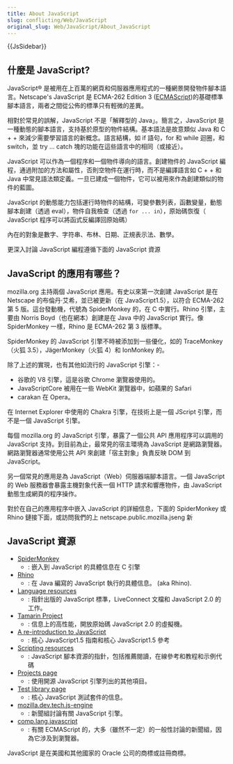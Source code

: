 ```yaml
---
title: About JavaScript
slug: conflicting/Web/JavaScript
original_slug: Web/JavaScript/About_JavaScript
---
```


{{JsSidebar}}

## 什麼是 JavaScript?

JavaScript® 是被用在上百萬的網頁和伺服器應用程式的一種網景開發物件腳本語言。Netscape's JavaScript 是 ECMA-262 Edition 3 ([ECMAScript](/en-US/docs/JavaScript/Language_Resources))的基礎標準腳本語言，兩者之間從公佈的標準只有輕微的差異。

相對於常見的誤解，JavaScript 不是「解釋型的 Java」。簡言之，JavaScript 是一種動態的腳本語言，支持基於原型的物件結構。基本語法是故意類似 Java 和 C + + 來減少需要學習語言的新概念。語言結構，如 if 語句，for 和 while 迴圈，和 switch，並 try ... catch 塊的功能在這些語言中的相同（或接近）。

JavaScript 可以作為一個程序和一個物件導向的語言。創建物件的 JavaScript 編程，通過附加的方法和屬性，否則空物件在運行時，而不是編譯語言如 C + + 和 Java 中常見語法類定義。一旦已建成一個物件，它可以被用來作為創建類似的物件的藍圖。

JavaScript 的動態能力包括運行時物件的結構，可變參數列表，函數變量，動態腳本創建（透過 eval），物件自我檢查（透過 `for ... in`），原始碼恢復（ JavaScript 程序可以將函式反編譯回原始碼）

內在的對象是數字、字符串、布林、日期、正規表示法、數學。

更深入討論 JavaScript 編程遵循下面的 JavaScript 資源

## JavaScript 的應用有哪些？

mozilla.org 主持兩個 JavaScript 應用。有史以來第一次創建 JavaScript 是在 Netscape 的布倫丹·艾希，並已被更新（在 JavaScript1.5），以符合 ECMA-262 第 5 版。這台發動機，代號為 SpiderMonkey 的，在 C 中實行。Rhino 引擎，主要由 Norris Boyd（也在網本）創建是在 Java 中的 JavaScript 實行。像 SpiderMonkey 一樣，Rhino 是 ECMA-262 第 3 版標準。

SpiderMonkey 的 JavaScript 引擎不時被添加到一些優化，如的 TraceMonkey（火狐 3.5），JägerMonkey（火狐 4）和 IonMonkey 的。

除了上述的實現，也有其他如流行的 JavaScript 引擎：-

- 谷歌的 V8 引擎，這是谷歌 Chrome 瀏覽器使用的。
- JavaScriptCore 被用在一些 WebKit 瀏覽器中，如蘋果的 Safari
- carakan 在 Opera。

在 Internet Explorer 中使用的 Chakra 引擎，在技術上是一個 JScript 引擎，而不是一個 JavaScript 引擎。

每個 mozilla.org 的 JavaScript 引擎，暴露了一個公共 API 應用程序可以調用的 JavaScript 支持。到目前為止，最常見的宿主環境為 JavaScript 是網路瀏覽器。 網路瀏覽器通常使用公共 API 來創建「宿主對象」負責反映 DOM 到 JavaScript。

另一個常見的應用是為 JavaScript（Web）伺服器端腳本語言。一個 JavaScript 的 Web 服務器會暴露主機對象代表一個 HTTP 請求和響應物件，由 JavaScript 動態生成網頁的程序操作。

對於在自己的應用程序中嵌入 JavaScript 的詳細信息，下面的 SpiderMonkey 或 Rhino 鏈接下面，或訪問我們的上 netscape.public.mozilla.jseng 新

## JavaScript 資源

- [SpiderMonkey](/en-US/docs/SpiderMonkey)
  - : 嵌入到 JavaScript 的具體信息在 C 引擎
- [Rhino](/en-US/docs/Rhino)
  - : 在 Java 編寫的 JavaScript 執行的具體信息。 (aka Rhino).
- [Language resources](/en-US/docs/JavaScript/Language_Resources)
  - : 指針出版的 JavaScript 標準，LiveConnect 文檔和 JavaScript 2.0 的工作。
- [Tamarin Project](/en-US/docs/Tamarin)
  - : 信息上的高性能，開放原始碼 JavaScript 2.0 的虛擬機。
- [A re-introduction to JavaScript](/en-US/docs/JavaScript/A_re-introduction_to_JavaScript)
  - : 核心 JavaScript1.5 指南和核心 JavaScript1.5 參考
- [Scripting resources](http://www.mozilla.org/js/scripting/)
  - : JavaScript 腳本資源的指針，包括推薦閱讀，在線參考和教程和示例代碼
- [Projects page](http://www.mozilla.org/js/projects.html)
  - : 使用開源 JavaScript 引擎列出的其他項目。
- [Test library page](http://www.mozilla.org/js/tests/library.html)
  - : 核心 JavaScript 測試套件的信息。
- [mozilla.dev.tech.js-engine](http://groups.google.com/group/mozilla.dev.tech.js-engine)
  - : 新聞組討論有關 JavaScript 引擎。
- [comp.lang.javascript](http://groups.google.com/group/comp.lang.javascript/topics/)
  - : 有關 ECMAScript 的，大多（雖然不一定）的一般性討論的新聞組，因為它涉及到瀏覽器。

JavaScript 是在美國和其他國家的 Oracle 公司的商標或註冊商標。
